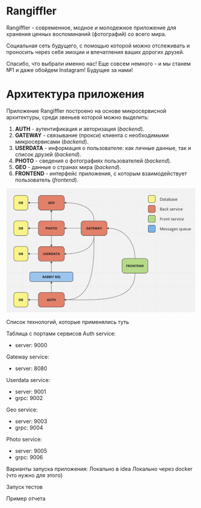# Rangiffler

Rangiffler - современное, модное и молодежное приложение для хранения ценных воспоминаний (фотографий) со всего мира. 

Социальная сеть будущего, с помощью которой можно отслеживать и проносить через себя эмоции и впечатления ваших дорогих друзей.

Спасибо, что выбрали именно нас! Еще совсем немного - и мы станем №1 и даже обойдем Instagram! Будущее за нами!

# Архитектура приложения

Приложение Rangiffler построено на основе микросервисной архитектуры, среди звеньев которой можно выделить:
1. **AUTH** - аутентификация и авторизация (*backend*).
2. **GATEWAY** - связывание (прокси) клиента с необходимыми микросервисами (*backend*).
3. **USERDATA** - информация о пользователе: как личные данные, так и список друзей (*backend*).
4. **PHOTO** - сведения о фотографиях пользователей (*backend*).
5. **GEO** - данные о странах мира (*backend*).
6. **FRONTEND** - интерфейс приложения, с которым взаимодействует пользователь (*frontend*). 

![Архитектура приложения](images/architecture.png)


Список технологий, которые применялись туть

Таблица с портами сервисов
Auth service:
- server: 9000

Gateway service:
- server: 8080

Userdata service:
- server: 9001
- grpc: 9002

Geo service:
- server: 9003
- grpc: 9004

Photo service:
- server: 9005
- grpc: 9006

Варианты запуска приложения:
Локально в idea
Локально через docker
(что нужно для этого)

Запуск тестов

Пример отчета

